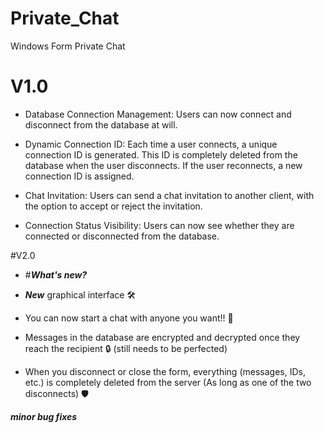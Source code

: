 # Private_Chat
 Windows Form Private Chat

# V1.0

- Database Connection Management: Users can now connect and disconnect from the database at will.

- Dynamic Connection ID: Each time a user connects, a unique connection ID is generated. This ID is completely deleted from the database when the user disconnects. If the user reconnects, a new connection ID is assigned.

- Chat Invitation: Users can send a chat invitation to another client, with the option to accept or reject the invitation.

- Connection Status Visibility: Users can now see whether they are connected or disconnected from the database.

#V2.0
- #***What's new?***
  
 - ***New*** graphical interface 🛠️
 - You can now start a chat with anyone you want!! 💬
 - Messages in the database are encrypted and decrypted once they reach the recipient 🔒 (still needs to be perfected)
 - When you disconnect or close the form, everything (messages, IDs, etc.) is completely deleted from the server (As long as one of the two disconnects) 🛡️
  
***minor bug fixes***

